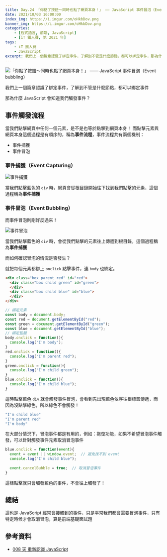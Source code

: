 ```yaml
---
title: Day.24 「你點了按鈕～同時也點了網頁本身！」 —— JavaScript 事件冒泡（Event bubbling）
date: 2021/10/03 16:00:00
index_img: https://i.imgur.com/oHkbDov.png
banner_img: https://i.imgur.com/oHkbDov.png
categories:
    - [程式語言, 前端, JavaScript]
    - [iT 鐵人賽, 第 2021 年]
tags: 
    - iT 鐵人賽
    - JavaScript
excerpt: 我們上一個篇章認識了綁定事件，了解到不管是什麼節點，都可以綁定事件，那為什麼 JavaScript 會知道我們觸發事件？當我們點擊網頁中任何一個元素，是不是也等於點擊到網頁本身！而點擊元素與網頁本身這個過程是有順序的，稱為「事件流程」。
---
```


![「你點了按鈕～同時也點了網頁本身！」 —— JavaScript 事件冒泡（Event bubbling）](https://i.imgur.com/oHkbDov.png)

我們上一個篇章認識了綁定事件，了解到不管是什麼節點，都可以綁定事件

那為什麼 JavaScript 會知道我們觸發事件？

## 事件觸發流程

當我們點擊網頁中任何一個元素，是不是也等於點擊到網頁本身！
而點擊元素與網頁本身這個過程是有順序的，稱為**事件流程**，事件流程共有兩個機制：

- 事件捕獲
- 事件冒泡

### 事件捕獲（Event Capturing）

![事件捕獲](https://i.imgur.com/VOku3FJ.png)

當我們點擊藍色的 `div` 時，網頁會從根目錄開始往下找到我們點擊的元素，這個過程稱為**事件捕獲**

### 事件冒泡（Event Bubbling）

而事件冒泡則剛好反過來！

![事件冒泡](https://i.imgur.com/6cvkX39.png)

當我們點擊藍色的 `div` 時，會從我們點擊的元素往上傳遞到根目錄，這個過程稱為**事件捕獲**

而如何確認冒泡的情況是否發生？

就把每個元素都綁上 `onclick` 點擊事件，連 `body` 也綁定。

```html
<div class="box parent red" id="red">
  <div class="box child green" id="green">
  </div>
  <div class="box child blue" id="blue">
  </div>
</div>
```

```javascript
// 綁定元素
const body = document.body;
const red = document.getElementById("red");
const green = document.getElementById("green");
const blue = document.getElementById("blue");
// 綁定監聽
body.onclick = function(){
  console.log("I'm body");
}
red.onclick = function(){
  console.log("I'm parent red");
}
green.onclick = function(){
  console.log("I'm child green");
}
blue.onclick = function(){
  console.log("I'm child blue");
}

```

這時點擊藍色 `div` 就會觸發事件冒泡，會看到先出現藍色依序往根標籤傳遞，而因為沒點擊綠色，所以綠色不會觸發！

```javascript
"I'm child blue"
"I'm parent red"
"I'm body"
```

在大部分情況下，冒泡事件都是有用的，例如：拖曳功能，如果不希望冒泡事件觸發，可以針對觸發事件元素取消冒泡事件

```javascript
blue.onclick = function(event){
  event = event || window.event;  // 避免找不到 event
  console.log("I'm child blue");
  
  event.cancelBubble = true;  // 取消冒泡事件
}
```

這樣點擊就只會觸發藍色的事件，不會往上觸發了！

## 總結

這也是 JavaScript 經常會接觸到的事件，只是平常我們都會需要冒泡事件，只有特定時候才會取消冒泡，算是前端基礎面試題

## 參考資料

- [008 天 重新認識 JavaScript](https://www.tenlong.com.tw/products/9789864344130)
